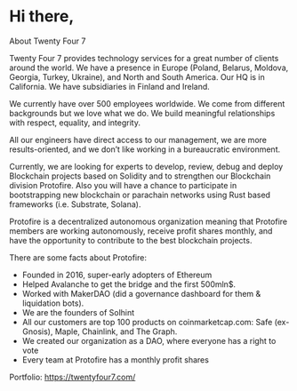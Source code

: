 # Hi there,

About Twenty Four 7

Twenty Four 7 provides technology services for a great number of clients around the world. We have a presence in Europe (Poland, Belarus, Moldova, Georgia, Turkey, Ukraine), and North and South America. Our HQ is in California. We have subsidiaries in Finland and Ireland.

We currently have over 500 employees worldwide. We come from different backgrounds but we love what we do. We build meaningful relationships with respect, equality, and integrity.

All our engineers have direct access to our management, we are more results-oriented, and we don’t like working in a bureaucratic environment.

Currently, we are looking for experts to develop, review, debug and deploy Blockchain projects based on Solidity and to strengthen our Blockchain division Protofire. Also you will have a chance to participate in bootstrapping new blockchain or parachain networks using Rust based frameworks (i.e. Substrate, Solana). 

Protofire is a decentralized autonomous organization meaning that Protofire members are working autonomously, receive profit shares monthly, and have the opportunity to contribute to the best blockchain projects.

There are some facts about Protofire:
- Founded in 2016, super-early adopters of Ethereum
- Helped Avalanche to get the bridge and the first 500mln$.
- Worked with MakerDAO (did a governance dashboard for them & liquidation bots).
- We are the founders of Solhint
- All our customers are top 100 products on coinmarketcap.com: Safe (ex-Gnosis), Maple, Chainlink, and The Graph.
- We created our organization as a DAO, where everyone has a right to vote
- Every team at Protofire has a monthly profit shares

Portfolio: <https://twentyfour7.com/>



